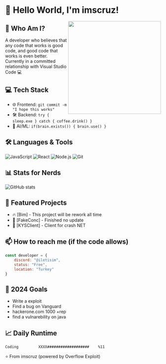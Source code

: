 # 👾 Hello World, I'm imscruz!

<img align="right" src="https://media.giphy.com/media/hS42TuYYnANLFR9IRQ/giphy.gif" width="300">

## 🤔 Who Am I?
A developer who believes that any code that works is good code, and good code that works is even better. Currently in a committed relationship with Visual Studio Code 💻

## 💻 Tech Stack
- 🌐 Frontend: `git commit -m "I hope this works"`
- 🛠 Backend: `try { sleep.exe } catch { coffee.drink() }`
- 🤖 AI/ML: `if(brain.exists()) { brain.use() }`

## 🛠 Languages & Tools
![JavaScript](https://img.shields.io/badge/-JavaScript-F7DF1E?style=flat-square&logo=javascript&logoColor=black)
![React](https://img.shields.io/badge/-React-61DAFB?style=flat-square&logo=react&logoColor=black)
![Node.js](https://img.shields.io/badge/-Node.js-339933?style=flat-square&logo=node.js&logoColor=white)
![Git](https://img.shields.io/badge/-Git-F05032?style=flat-square&logo=git&logoColor=white)

## 📊 Stats for Nerds
![GitHub stats](https://github-readme-stats.vercel.app/api?username=imscruz&show_icons=true&theme=synthwave)

## 🚀 Featured Projects
- 🔥 [Bim] - This project will be rework all time
- 🤖 [FakeConc] - Finished no update
- 🌌 [KYSClient] - Client for crash NET

## 📫 How to reach me (if the code allows)
```js
const developer = {
    discord: "@iletisim",
    status: "Free",
    location: "Turkey"
}
```

## 🎯 2024 Goals
- Write a exploit
- Find a bug on Vanguard
- hackerone.com 1000 +rep
- find a vulnarebility on java
## 📈 Daily Runtime
```text
Coding         XXXX###################    %11
```

⭐️ From imscruz (powered by Overflow Exploit)
